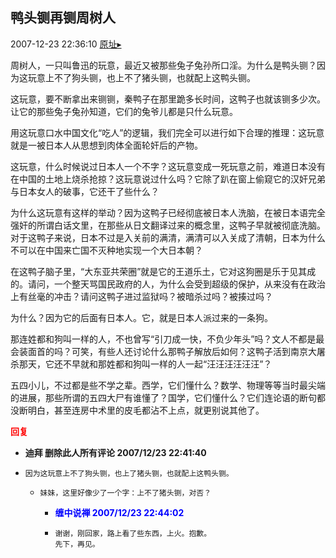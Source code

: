 ## 鸭头铡再铡周树人
2007-12-23 22:36:10
[原址▸](http://www.fxgan.com/chan_time/2007_07_12/883.htm)


周树人，一只叫鲁迅的玩意，最近又被那些兔子兔孙所口淫。为什么是鸭头铡？因为这玩意上不了狗头铡，也上不了猪头铡，也就配上这鸭头铡。

这玩意，要不断拿出来铡铡，秦鸭子在那里跪多长时间，这鸭子也就该铡多少次。让它的那些兔子兔孙知道，它们的兔爷儿都是只什么玩意。

用这玩意口水中国文化“吃人”的逻辑，我们完全可以进行如下合理的推理：这玩意就是一被日本人从思想到肉体全面轮奸后的产物。

这玩意，什么时候说过日本人一个不字？这玩意变成一死玩意之前，难道日本没有在中国的土地上烧杀抢掠？这玩意说过什么吗？它除了趴在窗上偷窥它的汉奸兄弟与日本女人的破事，它还干了些什么？

为什么这玩意有这样的举动？因为这鸭子已经彻底被日本人洗脑，在被日本语完全强奸的所谓白话文里，在那些从日文翻译过来的概念里，这鸭子早就被彻底洗脑。对于这鸭子来说，日本不过是入关前的满清，满清可以入关成了清朝，日本为什么不可以在中国来亡国不灭种地实现一个大日本朝？

在这鸭子脑子里，“大东亚共荣圈”就是它的王道乐土，它对这狗圈是乐于见其成的。请问，一个整天骂国民政府的人，为什么会受到超级的保护，从来没有在政治上有丝毫的冲击？请问这鸭子进过监狱吗？被暗杀过吗？被揍过吗？

为什么？因为它的后面有日本人。它，就是日本人派过来的一条狗。

那连姓都和狗叫一样的人，不也曾写“引刀成一快，不负少年头”吗？文人不都是最会装面首的吗？可笑，有些人还讨论什么那鸭子解放后如何？这鸭子活到南京大屠杀那天，它还不早就和那姓都和狗叫一样的人一起“汪汪汪汪汪汪”？

五四小儿，不过都是些不学之辈。西学，它们懂什么？数学、物理等等当时最尖端的进展，那些所谓的五四大尸有谁懂了？国学，它们懂什么？它们连论语的断句都没断明白，甚至连房中术里的皮毛都沾不上点，就更别说其他了。




**<font color='red'>回复</font>**


- **迪拜 删除此人所有评论  2007/12/23 22:41:40**
- ```
  因为这玩意上不了狗头铡，也上了猪头铡，也就配上这鸭头铡。
  ```
   - ```
     妹妹，这里好像少了一个字：上不了猪头铡，对否？
     ```
      - **<font color='blue'>缠中说禅 2007/12/23 22:44:02</font>**
      - ```
        谢谢，刚回家，路上看了些东西，上火。抱歉。
        先下，再见。
        ```
